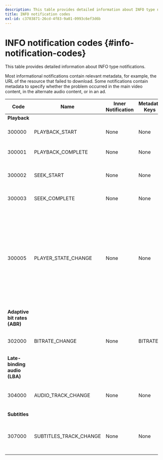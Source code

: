 ```yaml
---
description: This table provides detailed information about INFO type notifications.
title: INFO notification codes
exl-id: c3703871-26cd-4f83-9a01-0993c6ef3d6b
---
```

# INFO notification codes {#info-notification-codes}

This table provides detailed information about INFO type notifications.

Most informational notifications contain relevant metadata, for example, the URL of the resource that failed to download. Some notifications contain metadata to specify whether the problem occurred in the main video content, in the alternate audio content, or in an ad. 

<table frame="all" colsep="1" rowsep="1" id="table_503463046E764A87B10EB5D8B294EB23"> 
 <thead> 
  <tr rowsep="1"> 
   <th colname="1" class="entry"><b>Code</b></th> 
   <th colname="2" class="entry"><b>Name</b></th> 
   <th colname="3" class="entry"><b>Inner Notification</b></th> 
   <th colname="4" class="entry"><b>Metadata Keys</b></th> 
   <th colname="5" class="entry"><b>Comments</b></th> 
  </tr> 
 </thead>
 <tbody> 
  <tr rowsep="1"> 
   <td colname="1"><b>Playback</b> </td> 
   <td colname="2"> </td> 
   <td colname="3"> </td> 
   <td colname="4"> </td> 
   <td colname="5"> </td> 
  </tr> 
  <tr rowsep="1"> 
   <td colname="1"><span class="codeph"> 300000 </span> </td> 
   <td colname="2"><span class="codeph"> PLAYBACK_START </span> </td> 
   <td colname="3"> None </td> 
   <td colname="4"> None </td> 
   <td colname="5"> Playback has started. </td> 
  </tr> 
  <tr rowsep="1"> 
   <td colname="1"><span class="codeph"> 300001 </span> </td> 
   <td colname="2"><span class="codeph"> PLAYBACK_COMPLETE </span> </td> 
   <td colname="3"> None </td> 
   <td colname="4"> None </td> 
   <td colname="5"> Playback has completed. </td> 
  </tr> 
  <tr rowsep="1"> 
   <td colname="1"><span class="codeph"> 300002 </span> </td> 
   <td colname="2"><span class="codeph"> SEEK_START </span> </td> 
   <td colname="3"> None </td> 
   <td colname="4"> <p> None </p> </td> 
   <td colname="5"> A seek operation was initiated. </td> 
  </tr> 
  <tr rowsep="1"> 
   <td colname="1"><span class="codeph"> 300003 </span> </td> 
   <td colname="2"><span class="codeph"> SEEK_COMPLETE </span> </td> 
   <td colname="3"> None </td> 
   <td colname="4"> <p>None </p> </td> 
   <td colname="5"> A seek operation completed. </td> 
  </tr> 
  <tr rowsep="1"> 
   <td colname="1"><span class="codeph"> 300005 </span> </td> 
   <td colname="2"><span class="codeph"> PLAYER_STATE_CHANGE </span> </td> 
   <td colname="3"> <p>None </p> </td> 
   <td colname="4"> <p>None </p> </td> 
   <td colname="5"> The player state has changed. When state is ERROR, the inner notification is the error notification object that triggered the switch to the ERROR state. </td> 
  </tr> 
  <tr rowsep="1"> 
   <td colname="1"><b>Adaptive bit rates (ABR)</b> </td> 
   <td colname="2"> </td> 
   <td colname="3"> </td> 
   <td colname="4"> </td> 
   <td colname="5"> </td> 
  </tr> 
  <tr rowsep="1"> 
   <td colname="1"><span class="codeph"> 302000 </span> </td> 
   <td colname="2"><span class="codeph"> BITRATE_CHANGE </span> </td> 
   <td colname="3"> <p>None </p> </td> 
   <td colname="4"><span class="codeph"> BITRATE </span> </td> 
   <td colname="5"> The bit rate of the video changed. </td> 
  </tr> 
  <tr rowsep="1"> 
   <td colname="1"><b>Late-binding audio (LBA)</b> </td> 
   <td colname="2"> </td> 
   <td colname="3"> </td> 
   <td colname="4"> </td> 
   <td colname="5"> </td> 
  </tr> 
  <tr rowsep="1"> 
   <td colname="1"><span class="codeph"> 304000 </span> </td> 
   <td colname="2"><span class="codeph"> AUDIO_TRACK_CHANGE </span> </td> 
   <td colname="3"> <p>None </p> </td> 
   <td colname="4"> <p>None </p> </td> 
   <td colname="5"> <p>The audio track has changed. </p> </td> 
  </tr> 
  <tr rowsep="1"> 
   <td colname="1"><b>Subtitles</b> </td> 
   <td colname="2"> </td> 
   <td colname="3"> </td> 
   <td colname="4"> </td> 
   <td colname="5"> </td> 
  </tr> 
  <tr rowsep="1"> 
   <td colname="1"><span class="codeph"> 307000 </span> </td> 
   <td colname="2"><span class="codeph"> SUBTITLES_TRACK_CHANGE </span> </td> 
   <td colname="3"> <p>None </p> </td> 
   <td colname="4"> <p>None </p> </td> 
   <td colname="5"> <p>The subtitles track changed. </p> </td> 
  </tr> 
 </tbody> 
</table>
